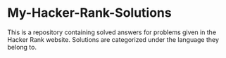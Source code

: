 # My-Hacker-Rank-Solutions
This is a repository containing solved answers for problems given in the Hacker Rank  website. Solutions are categorized under the language they belong to.
